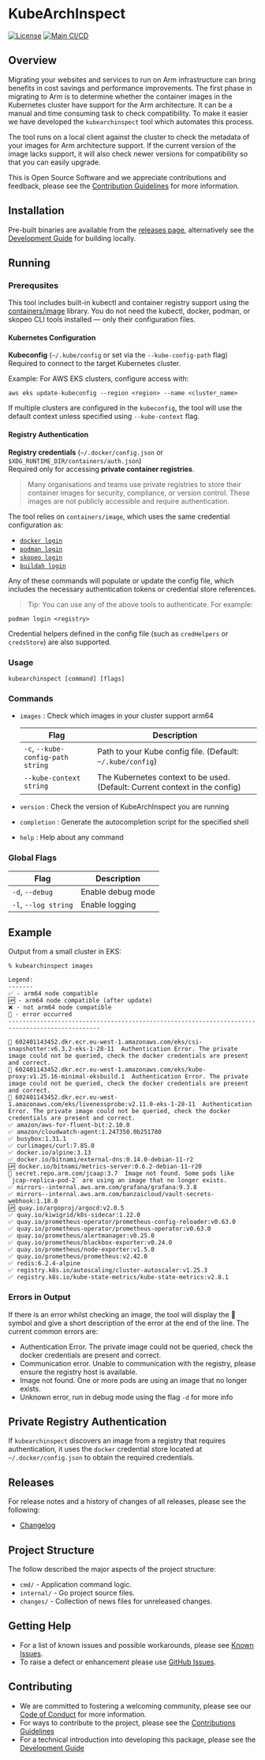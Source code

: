 <!--
Copyright (C) 2025 Arm Limited or its affiliates and Contributors. All rights reserved.
SPDX-License-Identifier: Apache-2.0
-->

# KubeArchInspect

[![License](https://img.shields.io/badge/License-Apache%202.0-blue.svg)](https://opensource.org/licenses/Apache-2.0)
[![Main CI/CD](https://github.com/ArmDeveloperEcosystem/kubearchinspect/actions/workflows/main.yml/badge.svg)](https://github.com/ArmDeveloperEcosystem/kubearchinspect/actions/workflows/main.yml)

## Overview

Migrating your websites and services to run on Arm infrastructure can bring benefits in cost savings and performance improvements. The first phase in migrating to Arm is to determine whether the container images in the Kubernetes cluster have support for the Arm architecture. It can be a manual and time consuming task to check compatibility. To make it easier we have developed the `kubearchinspect` tool which automates this process.

The tool runs on a local client against the cluster to check the metadata of your images for Arm architecture support. If the current version of the image lacks support, it will also check newer versions for compatibility so that you can easily upgrade.

This is Open Source Software and we appreciate contributions and feedback, please see the [Contribution Guidelines](CONTRIBUTING.md) for more information.

## Installation

Pre-built binaries are available from the [releases page](https://github.com/ArmDeveloperEcosystem/kubearchinspect/releases), alternatively see the [Development Guide](DEVELOPMENT.md) for building locally.

## Running

### Prerequsites

This tool includes built-in kubectl and container registry support using the [containers/image](https://github.com/containers/image) library.
You do not need the kubectl, docker, podman, or skopeo CLI tools installed — only their configuration files.

#### Kubernetes Configuration

**Kubeconfig** (`~/.kube/config` or set via the `--kube-config-path` flag)  
Required to connect to the target Kubernetes cluster.

Example: For AWS EKS clusters, configure access with:

```shell
aws eks update-kubeconfig --region <region> --name <cluster_name>
```

If multiple clusters are configured in the `kubeconfig`, the tool will use the default context unless specified using `--kube-context` flag.

#### Registry Authentication

**Registry credentials** (`~/.docker/config.json` or `$XDG_RUNTIME_DIR/containers/auth.json`)  
Required only for accessing **private container registries**.

> Many organisations and teams use private registries to store their container images for security, compliance, or version control.
> These images are not publicly accessible and require authentication.

The tool relies on `containers/image`, which uses the same credential configuration as:

- [`docker login`](https://docs.docker.com/reference/cli/docker/login/)
- [`podman login`](https://docs.podman.io/en/latest/markdown/podman-login.1.html)
- [`skopeo login`](https://man.archlinux.org/man/extra/skopeo/skopeo-login.1.en)
- [`buildah login`](https://manpages.ubuntu.com/manpages/jammy/man1/buildah-login.1.html)

Any of these commands will populate or update the config file, which includes the necessary authentication tokens or credential store references.

> Tip: You can use any of the above tools to authenticate. For example:

```shell
podman login <registry>
```

Credential helpers defined in the config file (such as `credHelpers` or `credsStore`) are also supported.

### Usage

```console
kubearchinspect [command] [flags]
```

### Commands

- `images` : Check which images in your cluster support arm64

  | Flag                              | Description                                                                 |
  | --------------------------------- | --------------------------------------------------------------------------- |
  | `-c`, `--kube-config-path string` | Path to your Kube config file. (Default: `~/.kube/config`)                  |
  | `--kube-context string`           | The Kubernetes context to be used. (Default: Current context in the config) |

- `version` : Check the version of KubeArchInspect you are running
- `completion` : Generate the autocompletion script for the specified shell
- `help` : Help about any command

### Global Flags

| Flag                 | Description       |
| -------------------- | ----------------- |
| `-d`, `--debug`      | Enable debug mode |
| `-l`, `--log string` | Enable logging    |

## Example

Output from a small cluster in EKS:

```console
% kubearchinspect images

Legend:
-------
✅ - arm64 node compatible
🆙 - arm64 node compatible (after update)
❌ - not arm64 node compatible
🚫 - error occurred
------------------------------------------------------------------------------------------------

🚫 602401143452.dkr.ecr.eu-west-1.amazonaws.com/eks/csi-snapshotter:v6.3.2-eks-1-28-11  Authentication Error. The private image could not be queried, check the docker credentials are present and correct.
🚫 602401143452.dkr.ecr.eu-west-1.amazonaws.com/eks/kube-proxy:v1.25.16-minimal-eksbuild.1  Authentication Error. The private image could not be queried, check the docker credentials are present and correct.
🚫 602401143452.dkr.ecr.eu-west-1.amazonaws.com/eks/livenessprobe:v2.11.0-eks-1-28-11  Authentication Error. The private image could not be queried, check the docker credentials are present and correct.
✅ amazon/aws-for-fluent-bit:2.10.0
✅ amazon/cloudwatch-agent:1.247350.0b251780
✅ busybox:1.31.1
✅ curlimages/curl:7.85.0
✅ docker.io/alpine:3.13
✅ docker.io/bitnami/external-dns:0.14.0-debian-11-r2
🆙 docker.io/bitnami/metrics-server:0.6.2-debian-11-r20
🚫 secret.repo.arm.com/jcaap:3.7  Image not found. Some pods like `jcap-replica-pod-2` are using an image that no longer exists.
✅ mirrors--internal.aws.arm.com/grafana/grafana:9.3.8
✅ mirrors--internal.aws.arm.com/banzaicloud/vault-secrets-webhook:1.18.0
🆙 quay.io/argoproj/argocd:v2.0.5
✅ quay.io/kiwigrid/k8s-sidecar:1.22.0
✅ quay.io/prometheus-operator/prometheus-config-reloader:v0.63.0
✅ quay.io/prometheus-operator/prometheus-operator:v0.63.0
✅ quay.io/prometheus/alertmanager:v0.25.0
✅ quay.io/prometheus/blackbox-exporter:v0.24.0
✅ quay.io/prometheus/node-exporter:v1.5.0
✅ quay.io/prometheus/prometheus:v2.42.0
✅ redis:6.2.4-alpine
✅ registry.k8s.io/autoscaling/cluster-autoscaler:v1.25.3
✅ registry.k8s.io/kube-state-metrics/kube-state-metrics:v2.8.1
```

### Errors in Output

If there is an error whilst checking an image, the tool will display the 🚫 symbol and give a short description of the error at the end of the line. The current common errors are:

- Authentication Error. The private image could not be queried, check the docker credentials are present and correct.
- Communication error. Unable to communication with the registry, please ensure the registry host is available.
- Image not found. One or more pods are using an image that no longer exists.
- Unknown error, run in debug mode using the flag `-d` for more info

## Private Registry Authentication

If `kubearchinspect` discovers an image from a registry that requires authentication, it uses the `docker` credential
store located at `~/.docker/config.json` to obtain the required credentials.

## Releases

For release notes and a history of changes of all releases, please see the following:

- [Changelog](CHANGELOG.md)

## Project Structure

The follow described the major aspects of the project structure:

- `cmd/` - Application command logic.
- `internal/` - Go project source files.
- `changes/` - Collection of news files for unreleased changes.

## Getting Help

- For a list of known issues and possible workarounds, please see [Known Issues](KNOWN_ISSUES.md).
- To raise a defect or enhancement please use [GitHub Issues](https://github.com/ArmDeveloperEcosystem/kubearchinspect/issues).

## Contributing

- We are committed to fostering a welcoming community, please see our
  [Code of Conduct](CODE_OF_CONDUCT.md) for more information.
- For ways to contribute to the project, please see the [Contributions Guidelines](CONTRIBUTING.md)
- For a technical introduction into developing this package, please see the [Development Guide](DEVELOPMENT.md)
